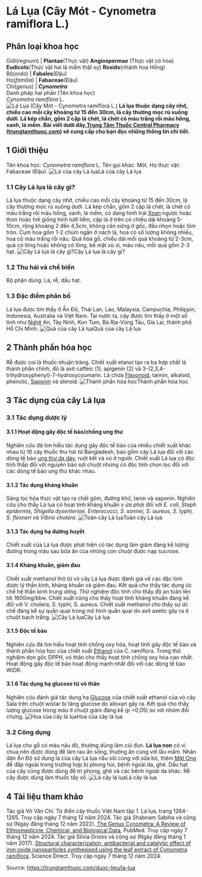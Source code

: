 # Lá Lụa (Cây Mót - Cynometra ramiflora L.)

Phân loại khoa học  
---  
Giới(_regnum_) |  **Plantae**(Thực vật) **Angiospermae** (Thực vật có hoa) **Eudicots**(Thực vật hai lá mầm thật sự) **Rosids**(nhánh hoa Hồng)  
Bộ(_ordo_) | **Fabales**(Đậu)  
Họ(_familia_) | **Fabaceae**(Đậu)  
Chi(_genus_) | **_Cynometra_**  
Danh pháp hai phần (Tên khoa học)  
_Cynometra ramiflora_ L.  
![Lá Lụa \(Cây Mót - Cynometra ramiflora L.\)](https://trungtamthuoc.com/images/others/la-lua-8036.jpg)
**Lá lụa thuộc dạng cây nhỡ, chiều cao mỗi cây khoảng từ 15 đến 30cm, lá cây thường mọc rủ xuống dưới. Lá kép chẵn, gồm 2 cặp lá chét, lá chét có màu trắng rồi màu hồng, xanh, lá mềm. Bài viết dưới đây,[Trung Tâm Thuốc Central Pharmacy](https://trungtamthuoc.com/ "Trung Tâm Thuốc Central Pharmacy") ([trungtamthuoc.com](https://trungtamthuoc.com/ "trungtamthuoc.com")) sẽ cung cấp cho bạn đọc những thông tin chi tiết.**
##  1 Giới thiệu
Tên khoa học: _Cynometra ramiflora_ L.
Tên gọi khác: Mót.
Họ thực vật: Fabaceae (Đậu).
![Lá của cây Lá lụa](https://trungtamthuoc.com/images/item/la-lua-0.jpg)Lá của cây Lá lụa
### 1.1 Cây Lá lụa là cây gì?
Lá lụa thuộc dạng cây nhỡ, chiều cao mỗi cây khoảng từ 15 đến 30cm, lá cây thường mọc rủ xuống dưới.
Lá kép chẵn, gồm 2 cặp lá chét, lá chét có màu trắng rồi màu hồng, xanh, lá mềm, có dạng hình trái [Xoan](https://trungtamthuoc.com/duoc-lieu/cay-xoan "Xoan") ngược hoặc thon hoặc hơi giống hình lưỡi liềm, cặp lá ở trên có chiều dài khoảng 5-10cm, rộng khoảng 2 đến 4,5cm, không cân xứng ở gốc, đầu nhọn hoặc lõm tròn.
Cụm hoa gồm 1-2 chùm ngắn ở nách lá, hoa có số lượng không nhiều, hoa có màu trắng rồi nâu.
Quả hóa gỗ, chiều dài mỗi quả khoảng từ 2-3cm, quả có lông hoặc không có lông, bề mặt xù xì, màu nâu, mỗi quả gồm 2-3 hạt.
![Cây Lá lụa là cây gì?](https://trungtamthuoc.com/images/item/la-lua-1.jpg)Cây Lá lụa là cây gì?
### 1.2 Thu hái và chế biến
Bộ phận dùng: Lá, rễ, dầu hạt.
### 1.3 Đặc điểm phân bố
Lá lụa được tìm thấy ở Ấn Độ, Thái Lan, Lào, Malaysia, Campuchia, Philippin, Indonesia, Australia và Việt Nam.
Tại nước ta, cây được tìm thấy ở một số tỉnh như [Nghệ](https://trungtamthuoc.com/hoat-chat/nghe "Nghệ") An, Tây Ninh, Kon Tum, Bà Rịa-Vũng Tàu, Gia Lai, thành phố Hồ Chí Minh.
![Quả của cây Lá lụa](https://trungtamthuoc.com/images/item/la-lua-7.jpg)Quả của cây Lá lụa
##  2 Thành phần hóa học
Rễ được coi là thuốc nhuận tràng.
Chiết xuất etanol tạo ra ba hợp chất là thành phần chính, đó là axit caffeic (1), apigenin (2) và 3-(2,3,4-trihydroxyphenyl)-7-hydroxycoumarin.
Lá chứa [Flavonoid](https://trungtamthuoc.com/hoat-chat/flavonoid "Flavonoid"), tannin, alkaloid, phenolic, [Saponin](https://trungtamthuoc.com/hoat-chat/saponin "Saponin") và steroid.
![Thành phần hóa học](https://trungtamthuoc.com/images/item/la-lua-2.jpg)Thành phần hóa học
##  3 Tác dụng của cây Lá lụa
### 3.1 Tác dụng dược lý
#### 3.1.1 Hoạt động gây độc tế bào/chống ung thư
Nghiên cứu đã tìm hiểu tác dụng gây độc tế bào của nhiều chiết xuất khác nhau từ 16 cây thuốc thu hái từ Bangladesh, bao gồm cây Lá lụa đối với các dòng tế bào [ung thư dạ dày](https://trungtamthuoc.com/bai-viet/trieu-chung-nguyen-nhan-cua-benh-ung-thu-da-day "ung thư dạ dày"), ruột kết và vú ở người. Chiết xuất Lá lụa có độc tính thấp đối với nguyên bào sợi chuột nhưng có độc tính chọn lọc đối với các dòng tế bào ung thư khác nhau.
#### 3.1.2 Tác dụng kháng khuẩn
Sàng lọc hóa thực vật tạo ra chất gôm, đường khử, tanin và saponin. Nghiên cứu cho thấy Lá lụa có hoạt tính kháng khuẩn v _ừa phải đối với E. coli, Staph epidermis, Shigella dysenteriae, Enterococci, S. sonnei, S. aureus, S. typhi, S. flexneri và Vibrio cholera_.
![Toàn cây Lá lụa](https://trungtamthuoc.com/images/item/la-lua-3.jpg)Toàn cây Lá lụa
#### 3.1.3 Tác dụng hạ đường huyết
Chiết xuất của Lá lụa được phát hiện có tác dụng làm giảm đáng kể lượng đường trong máu sau bữa ăn của những con chuột được nạp sucrose.
#### 3.1.4 Kháng khuẩn, giảm đau
Chiết xuất methanol thô từ vỏ cây Lá lụa được đánh giá về các đặc tính dược lý thần kinh, kháng khuẩn và giảm đau. Kết quả cho thấy tác dụng ức chế hệ thần kinh trung ương. Thử nghiệm độc tính cho thấy độ an toàn lên tới 1600mg/kbw. Chiết xuất cũng cho thấy hoạt tính kháng khuẩn đáng kể đối với V. cholera, S. typhi, S. aureus. Chiết xuất methanol cho thấy sự ức chế đáng kể sự quằn quại trong mô hình quằn quại do axit axetic gây ra ở chuột bạch trắng.
![Cây Lá lụa](https://trungtamthuoc.com/images/item/la-lua-6.jpg)Cây Lá lụa
#### 3.1.5 Độc tế bào
Nghiên cứu đã tìm hiểu hoạt tính chống oxy hóa, hoạt tính gây độc tế bào và thành phần hóa học của chiết xuất [Ethanol](https://trungtamthuoc.com/hoat-chat/ethanol "Ethanol") của C. ramiflora. Trong thử nghiệm dọn gốc DPPH, vỏ thân cho thấy hoạt tính chống oxy hóa cao nhất. Hoạt động gây độc tế bào hoạt động mạnh nhất đối với các dòng tế bào WiDR.
#### 3.1.6 Tác dụng hạ glucose từ vỏ thân
Nghiên cứu đánh giá tác dụng hạ [Glucose](https://trungtamthuoc.com/hoat-chat/glucose "Glucose") của chiết xuất ethanol của vỏ cây Sala trên chuột wistar bị tăng glucose do alloxan gây ra. Kết quả cho thấy lượng glucose trong máu ở chuột giảm đáng kể (p <0,05) so với nhóm đối chứng.
![Hoa của cây lá lụa](https://trungtamthuoc.com/images/item/la-lua-4.jpg)Hoa của cây lá lụa
### 3.2 Công dụng
Lá lụa cho gỗ có màu nâu đỏ, thường dùng làm củi đun.
**Lá lụa non** có vị chua nên được dùng để làm rau ăn sống, thường ăn cùng với lẩu mắm.
Nhân dân Ấn Độ sử dụng lá của cây Lá lụa nấu sôi cùng với sữa bò, thêm [Mật Ong](https://trungtamthuoc.com/hoat-chat/mat-ong "Mật Ong") để đắp ngoài trong trường hợp bị phong hủi, bệnh ngoài da, ghẻ.
Dầu hạt của cây cũng được dùng để trị phong, ghẻ và các bệnh ngoài da khác.
Rễ cây được dùng làm thuốc tẩy xổ.
![Lá cây lá lụa](https://trungtamthuoc.com/images/item/la-lua-5.jpg)Lá cây lá lụa
##  4 Tài liệu tham khảo
Tác giả Võ Văn Chi. Từ điển cây thuốc Việt Nam tập 1. Lá lụa, trang 1264-1265. Truy cập ngày 7 tháng 12 năm 2024.
Tác giả Shabnam Sabiha và cộng sự (Ngày đăng tháng 12 năm 2022).[ The Genus Cynometra: A Review of Ethnomedicine, Chemical, and Biological Data](https://pubmed.ncbi.nlm.nih.gov/36559616/), PubMed. Truy cập ngày 7 tháng 12 năm 2024.
Tác giả Silvia Groiss và cộng sự (Ngày đăng tháng 1 năm 2017). [Structural characterization, antibacterial and catalytic effect of iron oxide nanoparticles synthesised using the leaf extract of Cynometra ramiflora](https://www.sciencedirect.com/science/article/abs/pii/S0022286016309589), Science Direct. Truy cập ngày 7 tháng 12 năm 2024.


Source: https://trungtamthuoc.com/duoc-lieu/la-lua